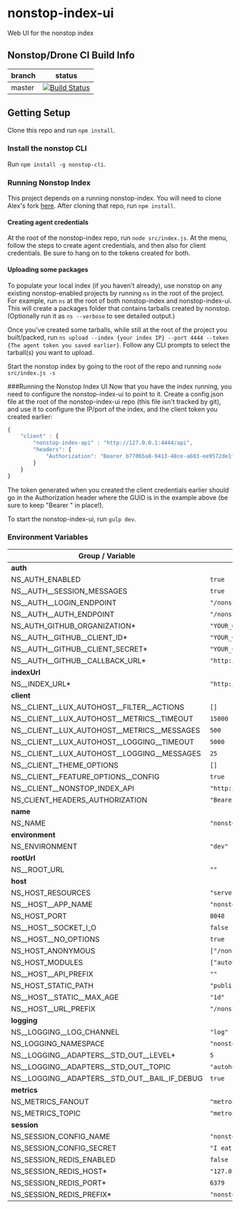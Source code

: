 # nonstop-index-ui
Web UI for the nonstop index

## Nonstop/Drone CI Build Info
| branch | status |
|--------|--------|
| master | [![Build Status](https://droned.leankitdev.com/api/badges/LeanKit-Labs/nonstop-index-ui/status.svg)](https://droned.leankitdev.com/LeanKit-Labs/nonstop-index-ui) |

## Getting Setup
Clone this repo and run `npm install`.

### Install the nonstop CLI
Run `npm install -g nonstop-cli`.

### Running Nonstop Index
This project depends on a running nonstop-index. You will need to clone Alex's fork [here](https://github.com/arobson/nonstop-index). After cloning that repo, run `npm install`.

#### Creating agent credentials
At the root of the nonstop-index repo, run `node src/index.js`. At the menu, follow the steps to create agent credentials, and then also for client credentials. Be sure to hang on to the tokens created for both.

#### Uploading some packages
To populate your local index (if you haven't already), use nonstop on any existing nonstop-enabled projects by running `ns` in the root of the project. For example, run `ns` at the root of both nonstop-index and nonstop-index-ui. This will create a packages folder that contains tarballs created by nonstop. (Optionally run it as `ns --verbose` to see detailed output.)

Once you've created some tarballs, while still at the root of the project you built/packed, run `ns upload --index {your index IP} --port 4444 --token {The agent token you saved earlier}`. Follow any CLI prompts to select the tarball(s) you want to upload.

Start the nonstop index by going to the root of the repo and running `node src/index.js -s`

###Running the Nonstop Index UI
Now that you have the index running, you need to configure the nonstop-index-ui to point to it. Create a config.json file at the root of the nonstop-index-ui repo (this file isn't tracked by git), and use it to configure the IP/port of the index, and the client token you created earlier:

```javascript
{
	"client" : {
		"nonstop-index-api" : "http://127.0.0.1:4444/api",
		"headers": {
			"Authorization": "Bearer b77065a8-9413-48ce-a603-ee9572de1f36"
		}
	}
}
```
The token generated when you created the client credentials earlier should go in the Authorization header where the GUID is in the example above (be sure to keep "Bearer " in place!).

To start the nonstop-index-ui, run `gulp dev`.

### Environment Variables

<!-- EnvironmentVariables -->
| Group / Variable | Default |
|-------------|---------|
| **auth** | |
| NS_AUTH_ENABLED | `true` |
| NS__AUTH__SESSION_MESSAGES | `true` |
| NS__AUTH__LOGIN_ENDPOINT | `"/nonstop/auth/login"` |
| NS__AUTH__AUTH_ENDPOINT | `"/nonstop/auth/github"` |
| NS_AUTH_GITHUB_ORGANIZATION\* | `"YOUR_GITHUB_ORG"` |
| NS__AUTH__GITHUB__CLIENT_ID\* | `"YOUR_CLIENT_ID_HERE"` |
| NS__AUTH__GITHUB__CLIENT_SECRET\* | `"YOUR_CLIENT_SECRET_HERE"` |
| NS__AUTH__GITHUB__CALLBACK_URL\* | `"http://localhost:8048/nonstop/auth/github/callback"` |
| **indexUrl** | |
| NS__INDEX_URL\* | `"http://nsindex.com:4444"` |
| **client** | |
| NS__CLIENT__LUX_AUTOHOST__FILTER__ACTIONS | `[]` |
| NS__CLIENT__LUX_AUTOHOST__METRICS__TIMEOUT | `15000` |
| NS__CLIENT__LUX_AUTOHOST__METRICS__MESSAGES | `500` |
| NS__CLIENT__LUX_AUTOHOST__LOGGING__TIMEOUT | `5000` |
| NS__CLIENT__LUX_AUTOHOST__LOGGING__MESSAGES | `25` |
| NS__CLIENT__THEME_OPTIONS | `[]` |
| NS__CLIENT__FEATURE_OPTIONS__CONFIG | `true` |
| NS__CLIENT__NONSTOP_INDEX_API | `"http://nsindex.com:4444/api"` |
| NS_CLIENT_HEADERS_AUTHORIZATION | `"Bearer SooPurSeekretTokin"` |
| **name** | |
| NS_NAME | `"nonstop-index-ui"` |
| **environment** | |
| NS_ENVIRONMENT | `"dev"` |
| **rootUrl** | |
| NS__ROOT_URL | `""` |
| **host** | |
| NS_HOST_RESOURCES | `"server/resource"` |
| NS__HOST__APP_NAME | `"nonstop-index-ui"` |
| NS_HOST_PORT | `8048` |
| NS__HOST__SOCKET_I_O | `false` |
| NS__HOST__NO_OPTIONS | `true` |
| NS_HOST_ANONYMOUS | `["/nonstop/_status","/nonstop/auth/login","/nonstop/images","/nonstop/js","/nonstop/css","/nonstop/fonts"]` |
| NS_HOST_MODULES | `["autohost-logging-collector","autohost-metrics-collector","autohost-pubsub"]` |
| NS__HOST__API_PREFIX | `""` |
| NS_HOST_STATIC_PATH | `"public"` |
| NS__HOST__STATIC__MAX_AGE | `"1d"` |
| NS__HOST__URL_PREFIX | `"/nonstop"` |
| **logging** | |
| NS__LOGGING__LOG_CHANNEL | `"log"` |
| NS_LOGGING_NAMESPACE | `"nonstop-index-ui"` |
| NS__LOGGING__ADAPTERS__STD_OUT__LEVEL\* | `5` |
| NS__LOGGING__ADAPTERS__STD_OUT__TOPIC | `"autohost.access,nonstop-index-ui.#"` |
| NS__LOGGING__ADAPTERS__STD_OUT__BAIL_IF_DEBUG | `true` |
| **metrics** | |
| NS_METRICS_FANOUT | `"metronic.all.ex"` |
| NS_METRICS_TOPIC | `"metronic.topic.ex"` |
| **session** | |
| NS_SESSION_CONFIG_NAME | `"nonstop-index-ui.sid"` |
| NS_SESSION_CONFIG_SECRET | `"I eat my peas with honey, I've done it all my life"` |
| NS_SESSION_REDIS_ENABLED | `false` |
| NS_SESSION_REDIS_HOST\* | `"127.0.0.1"` |
| NS_SESSION_REDIS_PORT\* | `6379` |
| NS_SESSION_REDIS_PREFIX\* | `"nonstop-index-ui"` |
<!-- /EnvironmentVariables -->
